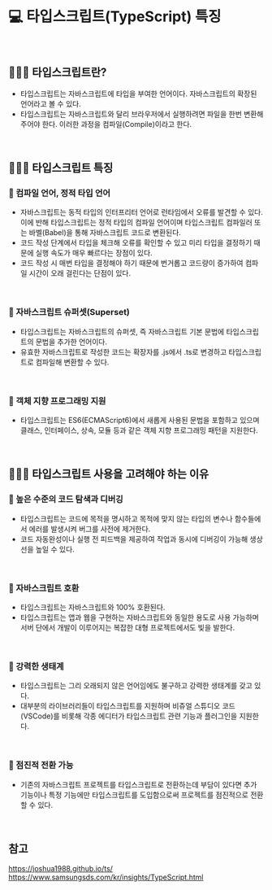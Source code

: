 # 💻 타입스크립트(TypeScript) 특징
<br />

## 👨🏻‍💻 타입스크립트란?
- 타입스크립트는 자바스크립트에 타입을 부여한 언어이다. 자바스크립트의 확장된 언어라고 볼 수 있다.
- 타입스크립트는 자바스크립트와 달리 브라우저에서 실행하려면 파일을 한번 변환해주어야 한다. 이러한 과정을 컴파일(Compile)이라고 한다.

<br />

## 👨🏻‍💻 타입스크립트 특징
### 🏃 컴파일 언어, 정적 타입 언어
- 자바스크립트는 동적 타입의 인터프리터 언어로 런타임에서 오류를 발견할 수 있다. 이에 반해 타입스크립트는 정적 타입의 컴파일 언어이며 타입스크립트 컴파일러 또는 바벨(Babel)을 통해 자바스크립트 코드로 변환된다.
- 코드 작성 단계에서 타입을 체크해 오류를 확인할 수 있고 미리 타입을 결정하기 때문에 실행 속도가 매우 빠르다는 장점이 있다.
- 코드 작성 시 매번 타입을 결정해야 하기 때문에 번거롭고 코드량이 증가하여 컴파일 시간이 오래 걸린다는 단점이 있다.

<br />

### 🏃 자바스크립트 슈퍼셋(Superset)
- 타입스크립트는 자바스크립트의 슈퍼셋, 즉 자바스크립트 기본 문법에 타입스크립트의 문법을 추가한 언어이다.
- 유효한 자바스크립트로 작성한 코드는 확장자를 .js에서 .ts로 변경하고 타입스크립트로 컴파일해 변환할 수 있다.

<br/>

### 🏃 객체 지향 프로그래밍 지원
- 타입스크립트는 ES6(ECMAScript6)에서 새롭게 사용된 문법을 포함하고 있으며 클래스, 인터페이스, 상속, 모듈 등과 같은 객체 지향 프로그래밍 패턴을 지원한다.

<br/>


## 👨🏻‍💻 타입스크립트 사용을 고려해야 하는 이유
### 🏃 높은 수준의 코드 탐색과 디버깅
- 타입스크립트는 코드에 목적을 명시하고 목적에 맞지 않는 타입의 변수나 함수들에서 에러를 발생시켜 버그를 사전에 제거한다.
- 코드 자동완성이나 실행 전 피드백을 제공하여 작업과 동시에 디버깅이 가능해 생상선을 높일 수 있다.

<br />

### 🏃 자바스크립트 호환
- 타입스크립트는 자바스크립트와 100% 호환된다.
- 타입스크립트는 앱과 웹을 구현하는 자바스크립트와 동일한 용도로 사용 가능하며 서버 단에서 개발이 이루어지는 복잡한 대형 프로젝트에서도 빛을 발한다.


<br />

### 🏃 강력한 생태계
- 타입스크립트는 그리 오래되지 않은 언어임에도 불구하고 강력한 생태계를 갖고 있다.
- 대부분의 라이브러리들이 타입스크립트를 지원하며 비쥬얼 스튜디오 코드(VSCode)를 비롯해 각종 에디터가 타입스크립트 관련 기능과 플러그인을 지원한다.

<br />

### 🏃 점진적 전환 가능
- 기존의 자바스크립트 프로젝트를 타입스크립트로 전환하는데 부담이 있다면 추가 기능이나 특정 기능에만 타입스크립트를 도입함으로써 프로젝트를 점진적으로 전환할 수 있다.

<br />


## 참고
https://joshua1988.github.io/ts/ <br />
https://www.samsungsds.com/kr/insights/TypeScript.html <br />
